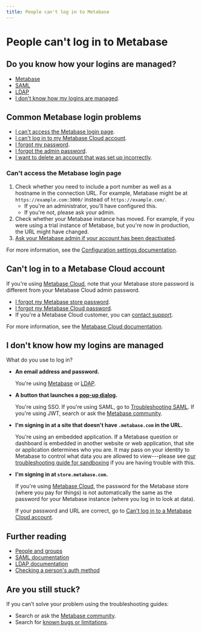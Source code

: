 ```yaml
---
title: People can't log in to Metabase
---
```


# People can't log in to Metabase

## Do you know how your logins are managed?

- [Metabase](#common-metabase-login-problems)
- [SAML][troubleshooting-saml]
- [LDAP][troubleshooting-ldap]
- [I don't know how my logins are managed](#i-dont-know-how-my-logins-are-managed).

## Common Metabase login problems

- [I can't access the Metabase login page](#cant-access-the-metabase-login-page).
- [I can't log in to my Metabase Cloud account](#cant-log-in-to-a-metabase-cloud-account).
- [I forgot my password][how-to-reset-password].
- [I forgot the admin password][how-to-reset-admin-password].
- [I want to delete an account that was set up incorrectly][how-to-delete-an-account].

### Can't access the Metabase login page

1. Check whether you need to include a port number as well as a hostname in the connection URL. For example, Metabase might be at `https://example.com:3000/` instead of `https://example.com/`.
   - If you're an administrator, you'll have configured this.
   - If you're not, please ask your admin.
2. Check whether your Metabase instance has moved. For example, if you were using a trial instance of Metabase, but you're now in production, the URL might have changed.
3. [Ask your Metabase admin if your account has been deactivated][how-to-reactivate-account].

For more information, see the [Configuration settings documentation][config-settings].

## Can't log in to a Metabase Cloud account

If you're using [Metabase Cloud][pricing], note that your Metabase store password is different from your Metabase Cloud admin password.

- [I forgot my Metabase store password][reset-store-password].
- [I forgot my Metabase Cloud password][how-to-reset-admin-password].
- If you're a Metabase Cloud customer, you can [contact support][help-premium].

For more information, see the [Metabase Cloud documentation][cloud-docs].

## I don't know how my logins are managed

What do you use to log in?

- **An email address and password.**

  You're using [Metabase](#common-metabase-login-problems) or [LDAP][troubleshooting-ldap].

- **A button that launches a [pop-up dialog][sso-gloss].**

  You're using SSO. If you're using SAML, go to [Troubleshooting SAML][troubleshooting-saml]. If you're using JWT, search or ask the [Metabase community][discourse].

- **I'm signing in at a site that doesn't have `.metabase.com` in the URL.**

  You're using an embedded application. If a Metabase question or dashboard is embedded in another website or web application, that site or application determines who you are. It may pass on your identity to Metabase to control what data you are allowed to view---please see [our troubleshooting guide for sandboxing][sandboxing] if you are having trouble with this.

- **I'm signing in at `store.metabase.com`.**

  If you're using [Metabase Cloud][pricing], the password for the Metabase store (where you pay for things) is not automatically the same as the password for your Metabase instance (where you log in to look at data).

  If your password and URL are correct, go to [Can't log in to a Metabase Cloud account](#cant-log-in-to-a-metabase-cloud-account).

## Further reading

- [People and groups][people-and-groups]
- [SAML documentation][saml-docs]
- [LDAP documentation][ldap-docs]
- [Checking a person's auth method][how-to-find-auth-method-for-an-account]

## Are you still stuck?

If you can’t solve your problem using the troubleshooting guides:

- Search or ask the [Metabase community][discourse].
- Search for [known bugs or limitations][known-issues].

[cloud-docs]: https://www.metabase.com/cloud/docs/
[config-settings]: ../configuring-metabase/settings.md
[discourse]: https://discourse.metabase.com/
[help-premium]: https://www.metabase.com/help-premium
[how-to-delete-an-account]: ../people-and-groups/managing.md#deleting-an-account
[how-to-find-auth-method-for-an-account]: ../people-and-groups/managing.md#checking-someones-auth-method
[how-to-reactivate-account]: ../people-and-groups/managing.md#reactivating-an-account
[how-to-reset-admin-password]: ../people-and-groups/managing.md#resetting-the-admin-password
[how-to-reset-password]: ../people-and-groups/managing.md#resetting-someones-password
[known-issues]: ./known-issues.md
[ldap-docs]: ../people-and-groups/google-and-ldap.md#enabling-ldap-authentication
[people-and-groups]: ../people-and-groups/start.md
[pricing]: https://www.metabase.com/pricing
[reset-store-password]: https://store.metabase.com/forgot-password
[saml-docs]: ../people-and-groups/authenticating-with-saml.md
[sandboxing]: ./sandboxing.md
[sso-gloss]: https://www.metabase.com/glossary/sso
[troubleshooting-ldap]: ./ldap.md
[troubleshooting-saml]: ./saml.md

